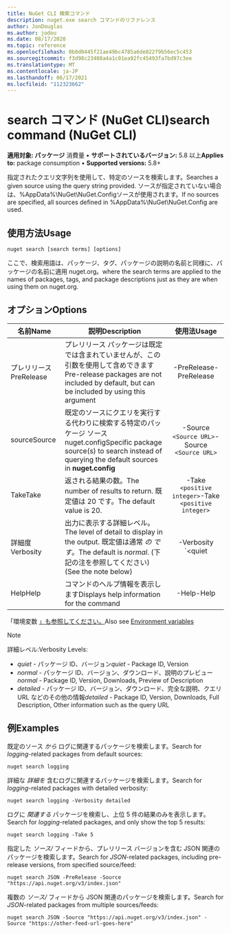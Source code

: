 ```yaml
---
title: NuGet CLI 検索コマンド
description: nuget.exe search コマンドのリファレンス
author: JonDouglas
ms.author: jodou
ms.date: 08/17/2020
ms.topic: reference
ms.openlocfilehash: 0b0d0445f21ae49bc4785a6de822f9b56ec5c453
ms.sourcegitcommit: f3d98c23408a4a1c01ea92fc45493fa7bd97c3ee
ms.translationtype: MT
ms.contentlocale: ja-JP
ms.lasthandoff: 06/17/2021
ms.locfileid: "112323662"
---
```

# <a name="search-command-nuget-cli"></a><span data-ttu-id="da58d-103">search コマンド (NuGet CLI)</span><span class="sxs-lookup"><span data-stu-id="da58d-103">search command (NuGet CLI)</span></span>

<span data-ttu-id="da58d-104">**適用対象: パッケージ** 消費量 &bullet; **サポートされているバージョン:** 5.8 以上</span><span class="sxs-lookup"><span data-stu-id="da58d-104">**Applies to:** package consumption &bullet; **Supported versions:** 5.8+</span></span>

<span data-ttu-id="da58d-105">指定されたクエリ文字列を使用して、特定のソースを検索します。</span><span class="sxs-lookup"><span data-stu-id="da58d-105">Searches a given source using the query string provided.</span></span> <span data-ttu-id="da58d-106">ソースが指定されていない場合は、%AppData%\NuGet\NuGet.Configソースが使用されます。</span><span class="sxs-lookup"><span data-stu-id="da58d-106">If no sources are specified, all sources defined in %AppData%\NuGet\NuGet.Config are used.</span></span>

## <a name="usage"></a><span data-ttu-id="da58d-107">使用方法</span><span class="sxs-lookup"><span data-stu-id="da58d-107">Usage</span></span>

```cli
nuget search [search terms] [options]
```

<span data-ttu-id="da58d-108">ここで、検索用語は、パッケージ、タグ、パッケージの説明の名前と同様に、パッケージの名前に適用 nuget.org。</span><span class="sxs-lookup"><span data-stu-id="da58d-108">where the search terms are applied to the names of packages, tags, and package descriptions just as they are when using them on nuget.org.</span></span>

## <a name="options"></a><span data-ttu-id="da58d-109">オプション</span><span class="sxs-lookup"><span data-stu-id="da58d-109">Options</span></span>

| <span data-ttu-id="da58d-110">名前</span><span class="sxs-lookup"><span data-stu-id="da58d-110">Name</span></span> | <span data-ttu-id="da58d-111">説明</span><span class="sxs-lookup"><span data-stu-id="da58d-111">Description</span></span> | <span data-ttu-id="da58d-112">使用法</span><span class="sxs-lookup"><span data-stu-id="da58d-112">Usage</span></span> |
| ---  |     ---     |  :-:  |
| <span data-ttu-id="da58d-113">プレリリース</span><span class="sxs-lookup"><span data-stu-id="da58d-113">PreRelease</span></span> | <span data-ttu-id="da58d-114">プレリリース パッケージは既定では含まれていませんが、この引数を使用して含めできます</span><span class="sxs-lookup"><span data-stu-id="da58d-114">Pre-release packages are not included by default, but can be included by using this argument</span></span> | <span data-ttu-id="da58d-115">-PreRelease</span><span class="sxs-lookup"><span data-stu-id="da58d-115">-PreRelease</span></span> |
| <span data-ttu-id="da58d-116">source</span><span class="sxs-lookup"><span data-stu-id="da58d-116">Source</span></span> | <span data-ttu-id="da58d-117">既定のソースにクエリを実行する代わりに検索する特定のパッケージ ソースnuget.config</span><span class="sxs-lookup"><span data-stu-id="da58d-117">Specific package source(s) to search instead of querying the default sources in __nuget.config__</span></span> | <span data-ttu-id="da58d-118">-Source `<Source URL>`</span><span class="sxs-lookup"><span data-stu-id="da58d-118">-Source `<Source URL>`</span></span>|
| <span data-ttu-id="da58d-119">Take</span><span class="sxs-lookup"><span data-stu-id="da58d-119">Take</span></span> | <span data-ttu-id="da58d-120">返される結果の数。</span><span class="sxs-lookup"><span data-stu-id="da58d-120">The number of results to return.</span></span> <span data-ttu-id="da58d-121">既定値は 20 です。</span><span class="sxs-lookup"><span data-stu-id="da58d-121">The default value is 20.</span></span> | <span data-ttu-id="da58d-122">-Take `<positive integer>`</span><span class="sxs-lookup"><span data-stu-id="da58d-122">-Take `<positive integer>`</span></span> |
| <span data-ttu-id="da58d-123">詳細度</span><span class="sxs-lookup"><span data-stu-id="da58d-123">Verbosity</span></span> | <span data-ttu-id="da58d-124">出力に表示する詳細レベル。</span><span class="sxs-lookup"><span data-stu-id="da58d-124">The level of detail to display in the output.</span></span> <span data-ttu-id="da58d-125">既定値は通常 _の です_。</span><span class="sxs-lookup"><span data-stu-id="da58d-125">The default is _normal_.</span></span> <span data-ttu-id="da58d-126">(下記の注を参照してください)</span><span class="sxs-lookup"><span data-stu-id="da58d-126">(See the note below)</span></span>  | <span data-ttu-id="da58d-127">-Verbosity `<quiet|normal|detailed>`</span><span class="sxs-lookup"><span data-stu-id="da58d-127">-Verbosity `<quiet|normal|detailed>`</span></span> |
| <span data-ttu-id="da58d-128">Help</span><span class="sxs-lookup"><span data-stu-id="da58d-128">Help</span></span> | <span data-ttu-id="da58d-129">コマンドのヘルプ情報を表示します</span><span class="sxs-lookup"><span data-stu-id="da58d-129">Displays help information for the command</span></span> | <span data-ttu-id="da58d-130">-Help</span><span class="sxs-lookup"><span data-stu-id="da58d-130">-Help</span></span> |

<span data-ttu-id="da58d-131">「環境変数 [」も参照してください。](cli-ref-environment-variables.md)</span><span class="sxs-lookup"><span data-stu-id="da58d-131">Also see [Environment variables](cli-ref-environment-variables.md)</span></span>

> [!NOTE] 
> <span data-ttu-id="da58d-132">詳細レベル:</span><span class="sxs-lookup"><span data-stu-id="da58d-132">Verbosity Levels:</span></span>
> * <span data-ttu-id="da58d-133">_quiet_ - パッケージ ID、バージョン</span><span class="sxs-lookup"><span data-stu-id="da58d-133">_quiet_ - Package ID, Version</span></span>
> * <span data-ttu-id="da58d-134">_normal_ - パッケージ ID、バージョン、ダウンロード、説明のプレビュー</span><span class="sxs-lookup"><span data-stu-id="da58d-134">_normal_ - Package ID, Version, Downloads, Preview of Description</span></span>
> * <span data-ttu-id="da58d-135">_detailed_ - パッケージ ID、バージョン、ダウンロード、完全な説明、クエリ URL などのその他の情報</span><span class="sxs-lookup"><span data-stu-id="da58d-135">_detailed_ - Package ID, Version, Downloads, Full Description, Other information such as the query URL</span></span>

## <a name="examples"></a><span data-ttu-id="da58d-136">例</span><span class="sxs-lookup"><span data-stu-id="da58d-136">Examples</span></span>

<span data-ttu-id="da58d-137">既定のソース *から* ログに関連するパッケージを検索します。</span><span class="sxs-lookup"><span data-stu-id="da58d-137">Search for *logging*-related packages from default sources:</span></span>
```
nuget search logging
```
<span data-ttu-id="da58d-138">詳細な *詳細を* 含むログに関連するパッケージを検索します。</span><span class="sxs-lookup"><span data-stu-id="da58d-138">Search for *logging*-related packages with detailed verbosity:</span></span>
```
nuget search logging -Verbosity detailed
```
<span data-ttu-id="da58d-139">ログに *関連する* パッケージを検索し、上位 5 件の結果のみを表示します。</span><span class="sxs-lookup"><span data-stu-id="da58d-139">Search for *logging*-related packages, and only show the top 5 results:</span></span>
```
nuget search logging -Take 5
```
<span data-ttu-id="da58d-140">指定した *ソース/* フィードから、プレリリース バージョンを含む JSON 関連のパッケージを検索します。</span><span class="sxs-lookup"><span data-stu-id="da58d-140">Search for *JSON*-related packages, including pre-release versions, from specified source/feed:</span></span>
```
nuget search JSON -PreRelease -Source "https://api.nuget.org/v3/index.json"
```
<span data-ttu-id="da58d-141">複数の *ソース/* フィードから JSON 関連のパッケージを検索します。</span><span class="sxs-lookup"><span data-stu-id="da58d-141">Search for *JSON*-related packages from multiple sources/feeds:</span></span>
```
nuget search JSON -Source "https://api.nuget.org/v3/index.json" -Source "https://other-feed-url-goes-here"
```

